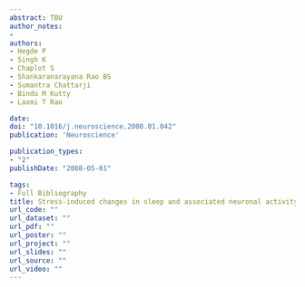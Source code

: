 ```yaml
---
abstract: TBU
author_notes:
- 
authors:
- Hegde P
- Singh K
- Chaplot S
- Shankaranarayana Rao BS
- Sumantra Chattarji
- Bindu M Kutty
- Laxmi T Rao

date: 
doi: "10.1016/j.neuroscience.2008.01.042"
publication: 'Neuroscience'

publication_types:
- "2"
publishDate: "2008-05-01"

tags:
- Full Bibliography
title: Stress-induced changes in sleep and associated neuronal activity in rat hippocampus and amygdala
url_code: ""
url_dataset: ""
url_pdf: ""
url_poster: ""
url_project: ""
url_slides: ""
url_source: ""
url_video: ""
---
```

